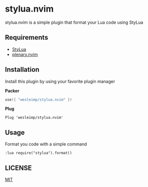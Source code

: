 # stylua.nvim

stylua.nvim is a simple plugin that format your Lua code using StyLua

## Requirements

- [StyLua](https://github.com/JohnnyMorganz/StyLua)
- [plenary.nvim](https://github.com/nvim-lua/plenary.nvim)

## Installation

Install this plugin by using your favorite plugin manager

**Packer**

```lua
use({ "wesleimp/stylua.nvim" })
```

**Plug**

```vim
Plug 'wesleimp/stylua.nvim'
```

## Usage

Format you code with a simple command

```vim
:lua require("stylua").format()
```

## LICENSE

[MIT](./LICENSE)
